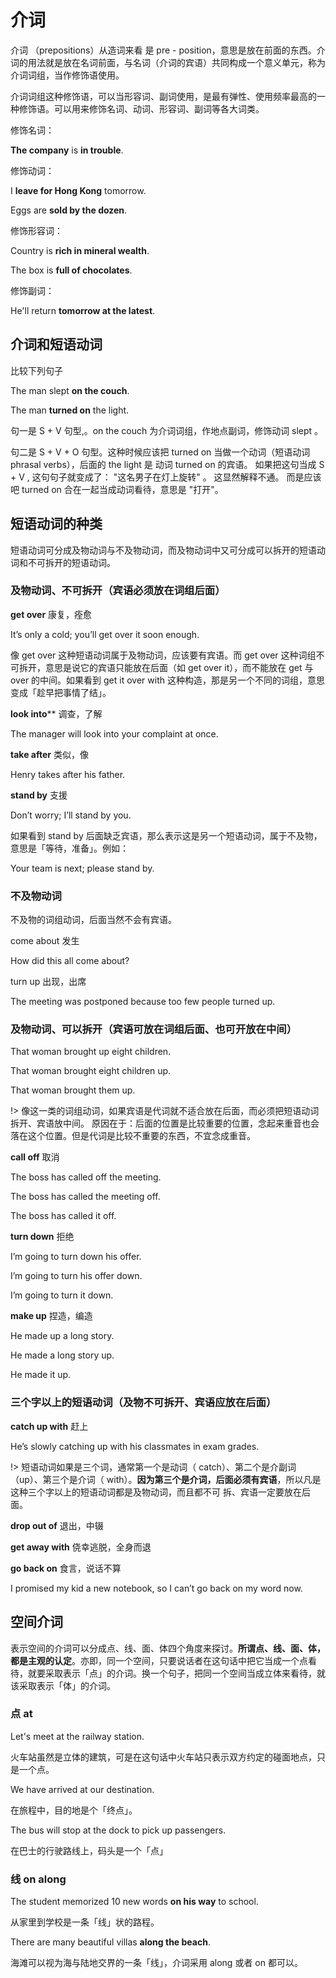 # 介词

介词 （prepositions）从造词来看 是 pre - position，意思是放在前面的东西。介词的用法就是放在名词前面，与名词（介词的宾语）共同构成一个意义单元，称为介词词组，当作修饰语使用。

介词词组这种修饰语，可以当形容词、副词使用，是最有弹性、使用频率最高的一种修饰语。可以用来修饰名词、动词、形容词、副词等各大词类。



修饰名词：

**The company** is **in trouble**.

修饰动词：

I **leave for Hong Kong** tomorrow.

Eggs are **sold by the dozen**.

修饰形容词：

Country is **rich in mineral wealth**.

The box is **full of chocolates**.

修饰副词：

He'll return **tomorrow at the latest**.



## 介词和短语动词

比较下列句子

The man slept **on the couch**.

The man **turned on** the light.

句一是 S + V 句型,。on the couch 为介词词组，作地点副词，修饰动词 slept 。

句二是 S + V + O 句型。这种时候应该把 turned on 当做一个动词（短语动词 phrasal verbs），后面的 the light 是 动词 turned on  的宾语。 如果把这句当成 S + V , 这句句子就变成了： "这名男子在灯上旋转" 。 这显然解释不通。 而是应该吧 turned on 合在一起当成动词看待，意思是 "打开"。



## 短语动词的种类

短语动词可分成及物动词与不及物动词，而及物动词中又可分成可以拆开的短语动词和不可拆开的短语动词。

### 及物动词、不可拆开（宾语必须放在词组后面）

**get over** 康复，痊愈

It’s only a cold; you’ll get over it soon enough.

像 get over 这种短语动词属于及物动词，应该要有宾语。而 get over 这种词组不可拆开，意思是说它的宾语只能放在后面（如 get over it），而不能放在 get 与 over 的中间。如果看到 get it over with 这种构造，那是另一个不同的词组，意思变成「趁早把事情了结」。



**look into**** 调查，了解

The manager will look into your complaint at once.

**take after** 类似，像

Henry takes after his father.

**stand by** 支援

Don’t worry; I’ll stand by you.

如果看到 stand by 后面缺乏宾语，那么表示这是另一个短语动词，属于不及物，意思是「等待，准备」。例如： 

 Your team is next; please stand by.


### 不及物动词

不及物的词组动词，后面当然不会有宾语。

come about 发生

How did this all come about?

turn up 出现，出席

The meeting was postponed because too few people turned up.



### 及物动词、可以拆开（宾语可放在词组后面、也可开放在中间）

That woman brought up eight children.

That woman brought eight children up.

That woman brought them up.

!> 像这一类的词组动词，如果宾语是代词就不适合放在后面，而必须把短语动词拆开、宾语放中间。 原因在于：后面的位置是比较重要的位置，念起来重音也会落在这个位置。但是代词是比较不重要的东西，不宜念成重音。



**call off** 取消

The boss has called off the meeting.

The boss has called the meeting off.

The boss has called it off.



**turn down** 拒绝

I’m going to turn down his offer.

I’m going to turn his offer down.

I’m going to turn it down.



**make up** 捏造，编造

He made up a long story.

He made a long story up.

He made it up.



### 三个字以上的短语动词（及物不可拆开、宾语应放在后面）

**catch up with** 赶上

He’s slowly catching up with his classmates in exam grades.

!> 短语动词如果是三个词，通常第一个是动词（ catch）、第二个是介副词（up）、第三个是介词（ with）。**因为第三个是介词，后面必须有宾语**，所以凡是这种三个字以上的短语动词都是及物动词，而且都不可
拆、宾语一定要放在后面。



**drop out of** 退出，中辍

**get away with** 侥幸逃脱，全身而退

**go back on** 食言，说话不算

I promised my kid a new notebook, so I can’t go back on my word now.



## 空间介词

表示空间的介词可以分成点、线、面、体四个角度来探讨。**所谓点、线、面、体，都是主观的认定**。亦即，同一个空间，只要说话者在这句话中把它当成一个点看待，就要采取表示「点」的介词。换一个句子，把同一个空间当成立体来看待，就该采取表示「体」的介词。



### 点 at

Let's meet at the railway station.

火车站虽然是立体的建筑，可是在这句话中火车站只表示双方约定的碰面地点，只是一个点。

We have arrived at our destination. 

在旅程中，目的地是个「终点」。

The bus will stop at the dock to pick up passengers.

在巴士的行驶路线上，码头是一个「点」



### 线 on along

The student memorized 10 new words **on his way** to school.

从家里到学校是一条「线」状的路程。

There are many beautiful villas **along the beach**. 

海滩可以视为海与陆地交界的一条「线」，介词采用 along 或者 on 都可以。

